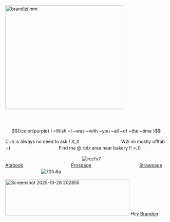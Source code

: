 ㅤㅤㅤㅤㅤㅤㅤㅤㅤㅤㅤㅤㅤ⠀⠀ ⠀⠀ ⠀⠀⠀ ⠀⠀⠀⠀ ⠀⠀ ⠀⠀ ⠀ ⠀⠀ ⠀⠀ <img width="367" height="323" alt="brandizi mm" src="https://github.com/user-attachments/assets/767395b9-ab60-4cd7-95b7-4ae3bde59387" /> 


ㅤㅤㅤㅤㅤㅤㅤㅤㅤㅤㅤㅤㅤㅤㅤㅤㅤ⠀⠀ ⠀⠀ ⠀⠀ ⠀⠀ ⠀⠀ ⠀⠀⠀⠀ ⠀⠀ ⠀⠀ ⠀⠀  ⠀⠀ ⠀⠀  $${\color{purple} I ~Wish ~I ~was ~with ~you ~all ~of ~the ~time  }$$

C+h is always no need to ask ! X_Xㅤㅤ⠀⠀ ⠀⠀ ⠀⠀⠀⠀⠀ W2i im mostly offtab :-(⠀⠀ ⠀⠀ ⠀⠀  ㅤㅤㅤㅤㅤㅤFind me @ rblx area near bakery !! >_0

ㅤㅤㅤㅤㅤㅤㅤㅤㅤㅤㅤ⠀⠀ ⠀⠀ ⠀⠀ ⠀⠀ ![rccfv7](https://github.com/user-attachments/assets/9594cda8-37e6-476d-8f61-96e143292c14)⠀⠀ ⠀⠀ ⠀⠀ ⠀⠀ 
ㅤㅤ ㅤㅤ[Atabook](https://yellowmu1qs.atabook.org/)⠀⠀ ⠀⠀ ⠀⠀ ⠀⠀  ㅤㅤㅤㅤ[Prnspage](https://en.pronouns.page/@Yellowmugqs)⠀⠀ ⠀⠀ ⠀⠀ ⠀⠀  ㅤㅤㅤㅤ[Strawpage](https://yellowmuhqsigig.straw.page/)ㅤㅤ⠀⠀ ⠀⠀ ⠀⠀ ⠀⠀ ![70fu8a](https://github.com/user-attachments/assets/6b968fcb-3358-48b2-8fa3-017e9bb687cb)


<img width="386" height="113" alt="Screenshot 2025-10-28 202855" src="https://github.com/user-attachments/assets/ec7af2fc-5251-42ea-976b-40eaa20b4a6b" /> Hey [Brandon](https://github.com/kasperpwns)
